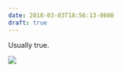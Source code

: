```yaml
---
date: 2018-03-03T18:56:13-0600
draft: true
---
```




Usually true.

![](/images/2018/e239476cfc.jpg)



